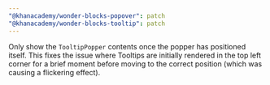 ```yaml
---
"@khanacademy/wonder-blocks-popover": patch
"@khanacademy/wonder-blocks-tooltip": patch
---
```


Only show the `TooltipPopper` contents once the popper has positioned itself. This fixes the issue where Tooltips are initially rendered in the top left corner for a brief moment before moving to the correct position (which was causing a flickering effect).
